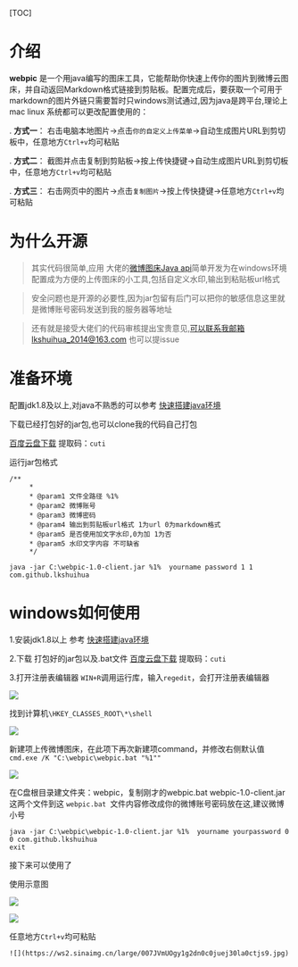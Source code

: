 [TOC]
# 介绍 
 **webpic** 是一个用java编写的图床工具，它能帮助你快速上传你的图片到微博云图床，并自动返回Markdown格式链接到剪贴板。配置完成后，要获取一个可用于markdown的图片外链只需要暂时只windows测试通过,因为java是跨平台,理论上mac linux 系统都可以更改配置使用的：




. **方式一**： 右击电脑本地图片→点击`你的自定义上传菜单`→自动生成图片URL到剪切板中，任意地方`Ctrl+v`均可粘贴

. **方式二**：
截图并点击复制到剪贴板→按上传快捷键→自动生成图片URL到剪切板中，任意地方`Ctrl+v`均可粘贴

. **方式三**：
 右击网页中的图片→点击`复制图片`→按上传快捷键→任意地方`Ctrl+v`均可粘贴
# 为什么开源

>其实代码很简单,应用 大佬的[微博图床Java api](https://github.com/echisan/wbp4j)简单开发为在windows环境配置成为方便的上传图床的小工具,包括自定义水印,输出到粘贴板url格式


>安全问题也是开源的必要性,因为jar包留有后门可以把你的敏感信息这里就是微博账号密码发送到我的服务器等地址

>还有就是接受大佬们的代码审核提出宝贵意见,可以联系我邮箱lkshuihua_2014@163.com 也可以提issue
#  准备环境
配置jdk1.8及以上,对java不熟悉的可以参考  [快速搭建java环境](https://hfanss.com/2019/%E5%BF%AB%E9%80%9F%E6%90%AD%E5%BB%BAJava%E7%94%9F%E4%BA%A7%E7%8E%AF%E5%A2%83.html)


下载已经打包好的jar包,也可以clone我的代码自己打包


[百度云盘下载](https://pan.baidu.com/s/1rSQcSzMamK9VhaRPW4aV2Q ) 提取码：`cuti `

运行jar包格式 
```
/**
     *
     * @param1 文件全路径 %1%
     * @param2 微博账号
     * @param3 微博密码
     * @param4 输出到剪贴板url格式 1为url 0为markdown格式 
     * @param5 是否使用加文字水印,0为加 1为否
     * @param5 水印文字内容 不可缺省
     */
```
```  
java -jar C:\webpic-1.0-client.jar %1%  yourname password 1 1 com.github.lkshuihua
```








# windows如何使用
1.安装jdk1.8以上 参考 [快速搭建java环境](https://hfanss.com/2019/%E5%BF%AB%E9%80%9F%E6%90%AD%E5%BB%BAJava%E7%94%9F%E4%BA%A7%E7%8E%AF%E5%A2%83.html)

2.下载 打包好的jar包以及.bat文件 [百度云盘下载](https://pan.baidu.com/s/1rSQcSzMamK9VhaRPW4aV2Q ) 提取码：`cuti `

3.打开注册表编辑器
`WIN+R`调用运行库，输入`regedit`，会打开注册表编辑器


![](https://ws2.sinaimg.cn/large/007JVmUOgy1g2dmdn0jvwj30ms0e6t9h.jpg)

找到计算机`\HKEY_CLASSES_ROOT\*\shell`

![](https://ws3.sinaimg.cn/large/007JVmUOgy1g2dmhvbwppj30xi0jvmy1.jpg)

新建项上传微博图床，在此项下再次新建项command，并修改右侧默认值 `cmd.exe /K "C:\webpic\webpic.bat "%1""`

![](https://ws1.sinaimg.cn/large/007JVmUOgy1g2dmkmkrvkj30wv0k7my4.jpg)


在C盘根目录建文件夹：webpic，复制刚才的webpic.bat webpic-1.0-client.jar 这两个文件到这 
`webpic.bat `文件内容修改成你的微博账号密码放在这,建议微博小号
```
java -jar C:\webpic\webpic-1.0-client.jar %1%  yourname yourpassword 0 0 com.github.lkshuihua
exit
```

接下来可以使用了

使用示意图

![](https://ws2.sinaimg.cn/large/007JVmUOgy1g2dmwtmf41j30ir0qqdhe.jpg)

![](https://ws3.sinaimg.cn/large/007JVmUOgy1g2dmyrxka4j30xd0homyq.jpg)


任意地方`Ctrl+v`均可粘贴

```
![](https://ws2.sinaimg.cn/large/007JVmUOgy1g2dn0c0juej30la0ctjs9.jpg)
```